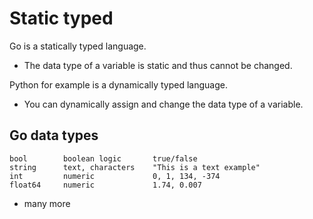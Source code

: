 # Static typed

Go is a statically typed language.
- The data type of a variable is static and thus cannot be changed.

Python for example is a dynamically typed language.
- You can dynamically assign and change the data type of a variable.

## Go data types

```
bool        boolean logic       true/false
string      text, characters    "This is a text example"
int         numeric             0, 1, 134, -374
float64     numeric             1.74, 0.007
```

+ many more
